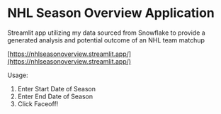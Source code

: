 # NHL Season Overview Application
Streamlit app utilizing my data sourced from Snowflake to provide a generated analysis and potential outcome of an NHL team matchup

[https://nhlseasonoverview.streamlit.app/](https://nhlseasonoverview.streamlit.app/)

Usage: 
1. Enter Start Date of Season
2. Enter End Date of Season
3. Click Faceoff!



	
    	




